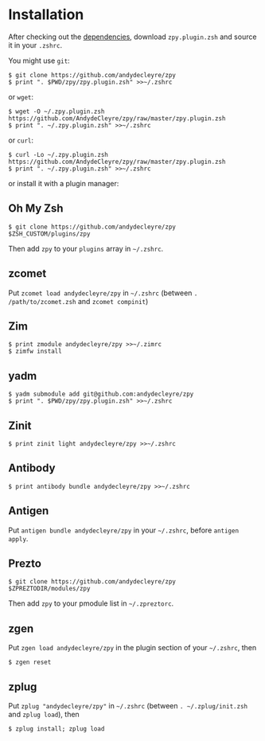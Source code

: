 # Installation

After checking out the [dependencies](deps.md),
download `zpy.plugin.zsh` and source it in your `.zshrc`.

You might use `git`:

```console
$ git clone https://github.com/andydecleyre/zpy
$ print ". $PWD/zpy/zpy.plugin.zsh" >>~/.zshrc
```

or `wget`:

```console
$ wget -O ~/.zpy.plugin.zsh https://github.com/AndydeCleyre/zpy/raw/master/zpy.plugin.zsh
$ print ". ~/.zpy.plugin.zsh" >>~/.zshrc
```

or `curl`:

```console
$ curl -Lo ~/.zpy.plugin.zsh https://github.com/AndydeCleyre/zpy/raw/master/zpy.plugin.zsh
$ print ". ~/.zpy.plugin.zsh" >>~/.zshrc
```

or install it with a plugin manager:

## Oh My Zsh

```console
$ git clone https://github.com/andydecleyre/zpy $ZSH_CUSTOM/plugins/zpy
```

Then add `zpy` to your `plugins` array in `~/.zshrc`.

## zcomet

Put `zcomet load andydecleyre/zpy` in `~/.zshrc` (between `. /path/to/zcomet.zsh` and `zcomet compinit`)

## Zim

```console
$ print zmodule andydecleyre/zpy >>~/.zimrc
$ zimfw install
```

## yadm

```console
$ yadm submodule add git@github.com:andydecleyre/zpy
$ print ". $PWD/zpy/zpy.plugin.zsh" >>~/.zshrc
```

## Zinit

```console
$ print zinit light andydecleyre/zpy >>~/.zshrc
```

## Antibody

```console
$ print antibody bundle andydecleyre/zpy >>~/.zshrc
```

## Antigen

Put `antigen bundle andydecleyre/zpy` in your ``~/.zshrc``, before `antigen apply`.

## Prezto

```console
$ git clone https://github.com/andydecleyre/zpy $ZPREZTODIR/modules/zpy
```

Then add `zpy` to your pmodule list in `~/.zpreztorc`.

## zgen

Put `zgen load andydecleyre/zpy` in the plugin section of your `~/.zshrc`, then

```console
$ zgen reset
```

## zplug

Put `zplug "andydecleyre/zpy"` in `~/.zshrc` (between `. ~/.zplug/init.zsh` and `zplug load`), then

```console
$ zplug install; zplug load
```

